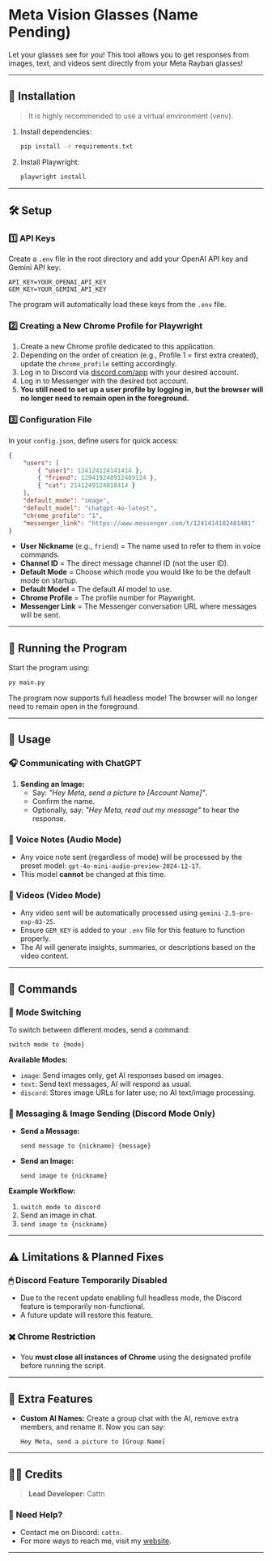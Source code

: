 # Meta Vision Glasses (Name Pending)

Let your glasses see for you! This tool allows you to get responses from images, text, and videos sent directly from your Meta Rayban glasses!

---

## 🚀 Installation

> It is highly recommended to use a virtual environment (venv).

1. Install dependencies:
   ```sh
   pip install -r requirements.txt
   ```
2. Install Playwright:
   ```sh
   playwright install
   ```

---

## 🛠 Setup

### 1️⃣ API Keys

Create a `.env` file in the root directory and add your OpenAI API key and Gemini API key:

```env
API_KEY=YOUR_OPENAI_API_KEY
GEM_KEY=YOUR_GEMINI_API_KEY
```

The program will automatically load these keys from the `.env` file.

### 2️⃣ Creating a New Chrome Profile for Playwright

1. Create a new Chrome profile dedicated to this application.
2. Depending on the order of creation (e.g., Profile 1 = first extra created), update the `chrome_profile` setting accordingly.
3. Log in to Discord via [discord.com/app](https://discord.com/app) with your desired account.
4. Log in to Messenger with the desired bot account.
5. **You still need to set up a user profile by logging in, but the browser will no longer need to remain open in the foreground.**

### 3️⃣ Configuration File

In your `config.json`, define users for quick access:

```json
{
    "users": [
        { "user1": 124124124141414 },
        { "friend": 129419248912489124 },
        { "cat": 2141249124818414 }
    ],
    "default_mode": "image",
    "default_model": "chatgpt-4o-latest",
    "chrome_profile": "1",
    "messenger_link": "https://www.messenger.com/t/1241414182481481"
}
```

- **User Nickname** (e.g., `friend`) = The name used to refer to them in voice commands.
- **Channel ID** = The direct message channel ID (not the user ID).
- **Default Mode** = Choose which mode you would like to be the default mode on startup.
- **Default Model** = The default AI model to use.
- **Chrome Profile** = The profile number for Playwright.
- **Messenger Link** = The Messenger conversation URL where messages will be sent.

---

## 🏃 Running the Program

Start the program using:

```sh
py main.py
```

The program now supports full headless mode! The browser will no longer need to remain open in the foreground.

---

## 📢 Usage

### 🎧 Communicating with ChatGPT

1. **Sending an Image:**
   - Say: *"Hey Meta, send a picture to [Account Name]"*.
   - Confirm the name.
   - Optionally, say: *"Hey Meta, read out my message"* to hear the response.

### 🎤 Voice Notes (Audio Mode)

- Any voice note sent (regardless of mode) will be processed by the preset model: `gpt-4o-mini-audio-preview-2024-12-17`.
- This model **cannot** be changed at this time.

### 🎥 Videos (Video Mode)

- Any video sent will be automatically processed using `gemini-2.5-pro-exp-03-25`.
- Ensure `GEM_KEY` is added to your `.env` file for this feature to function properly.
- The AI will generate insights, summaries, or descriptions based on the video content.

---

## 📝 Commands

### 🔄 Mode Switching

To switch between different modes, send a command:

```text
switch mode to {mode}
```

**Available Modes:**

- `image`: Send images only, get AI responses based on images.
- `text`: Send text messages, AI will respond as usual.
- `discord`: Stores image URLs for later use; no AI text/image processing.

### 📩 Messaging & Image Sending (Discord Mode Only)

- **Send a Message:**
  ```text
  send message to {nickname} {message}
  ```
- **Send an Image:**
  ```text
  send image to {nickname}
  ```

**Example Workflow:**

1. `switch mode to discord`
2. Send an image in chat.
3. `send image to {nickname}`

---

## ⚠ Limitations & Planned Fixes

### 🖱 Discord Feature Temporarily Disabled

- Due to the recent update enabling full headless mode, the Discord feature is temporarily non-functional.
- A future update will restore this feature.

### ✖️ Chrome Restriction

- You **must close all instances of Chrome** using the designated profile before running the script.

---

## 📌 Extra Features

- **Custom AI Names:** Create a group chat with the AI, remove extra members, and rename it. Now you can say:
  ```text
  Hey Meta, send a picture to [Group Name]
  ```

---

## 👨‍💻 Credits

> **Lead Developer:** Cattn

### 💬 Need Help?

- Contact me on Discord: `cattn.`
- For more ways to reach me, visit my [website](https://cattn.dev/).

---